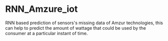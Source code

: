 # RNN_Amzure_iot
RNN based prediction of sensors's missing data of Amzur technologies, this can help to predict the amount of wattage that could be used by the consumer at a particular instant of time.
